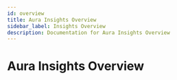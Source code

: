 ```yaml
---
id: overview
title: Aura Insights Overview
sidebar_label: Insights Overview
description: Documentation for Aura Insights Overview
---
```


# Aura Insights Overview
